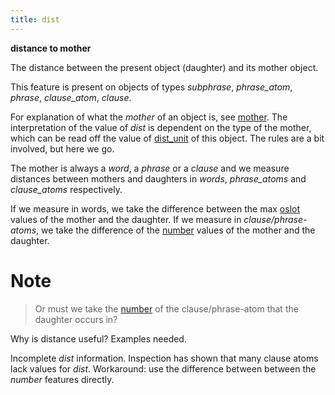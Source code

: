 ```yaml
---
title: dist
---
```


**distance to mother**


The distance between the present object (daughter) and its mother object.

This feature is present on objects of types *subphrase*, *phrase_atom*, *phrase*, *clause_atom*, *clause*.

For explanation of what the *mother* of an object is, see [mother](mother).
The interpretation of the value of *dist* is dependent on the type of the mother, which can be read off
the value of [dist_unit](dist_unit) of this object.
The rules are a bit involved, but here we go.

The mother is always a *word*, a *phrase* or a *clause* and we measure distances between mothers and daughters in
*words*, *phrase_atoms* and *clause_atoms* respectively.

If we measure in words, we take the difference between the max [oslot](oslot) values of the mother and the daughter. 
If we measure in *clause/phrase-atoms*, we take the difference of the [number](number) values
of the mother and the daughter.

# Note
> Or must we take the [number](number) of the clause/phrase-atom that the daughter occurs in?

Why is distance useful?
Examples needed.

Incomplete *dist* information.
Inspection has shown that many clause atoms lack values for *dist*.
Workaround: use the difference between between the *number* features directly.
